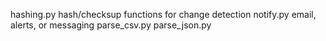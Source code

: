 hashing.py hash/checksup functions for change detection
notify.py email, alerts, or messaging
parse_csv.py
parse_json.py